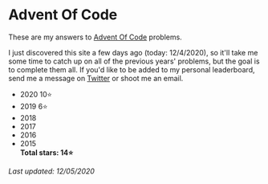 # Advent Of Code
These are my answers to [Advent Of Code](https://adventofcode.com) problems.

I just discovered this site a few days ago (today: 12/4/2020), so it'll take me some time to catch up on all of the previous years' problems, but the goal is to complete them all. If you'd like to be added to my personal leaderboard, send me a message on [Twitter](https://twitter.com/walkercsutton) or shoot me an email.

* 2020 10⭐
* 2019 6⭐
* 2018
* 2017
* 2016
* 2015    
__Total stars: 14⭐__

_Last updated: 12/05/2020_

